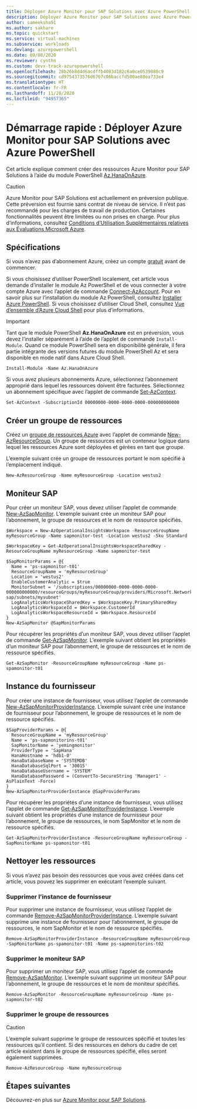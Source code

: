 ```yaml
---
title: Déployer Azure Monitor pour SAP Solutions avec Azure PowerShell
description: Déployer Azure Monitor pour SAP Solutions avec Azure PowerShell
author: sameeksha91
ms.author: sakhare
ms.topic: quickstart
ms.service: virtual-machines
ms.subservice: workloads
ms.devlang: azurepowershell
ms.date: 09/08/2020
ms.reviewer: cynthn
ms.custom: devx-track-azurepowershell
ms.openlocfilehash: 28b26b8d4d6acdffb4083d182c6a0ce0539080c9
ms.sourcegitcommit: cd9754373576d6767c06baccfd500ae88ea733e4
ms.translationtype: HT
ms.contentlocale: fr-FR
ms.lasthandoff: 11/20/2020
ms.locfileid: "94957365"
---
```

# <a name="quickstart-deploy-azure-monitor-for-sap-solutions-with-azure-powershell"></a>Démarrage rapide : Déployer Azure Monitor pour SAP Solutions avec Azure PowerShell

Cet article explique comment créer des ressources Azure Monitor pour SAP Solutions à l’aide du module PowerShell [Az.HanaOnAzure](/powershell/module/az.hanaonazure/#sap-hana-on-azure).

> [!CAUTION]
> Azure Monitor pour SAP Solutions est actuellement en préversion publique. Cette préversion est fournie sans contrat de niveau de service. Il n’est pas recommandé pour les charges de travail de production. Certaines fonctionnalités peuvent être limitées ou non prises en charge. Pour plus d’informations, consultez [Conditions d’Utilisation Supplémentaires relatives aux Évaluations Microsoft Azure](https://azure.microsoft.com/support/legal/preview-supplemental-terms/).

## <a name="requirements"></a>Spécifications

Si vous n’avez pas d’abonnement Azure, créez un compte [gratuit](https://azure.microsoft.com/free/) avant de commencer.

Si vous choisissez d’utiliser PowerShell localement, cet article vous demande d’installer le module Az PowerShell et de vous connecter à votre compte Azure avec l’applet de commande [Connect-AzAccount](/powershell/module/az.accounts/connect-azaccount). Pour en savoir plus sur l’installation du module Az PowerShell, consultez [Installer Azure PowerShell](/powershell/azure/install-az-ps). Si vous choisissez d’utiliser Cloud Shell, consultez [Vue d’ensemble d’Azure Cloud Shell](../../../cloud-shell/overview.md) pour plus d’informations.

> [!IMPORTANT]
> Tant que le module PowerShell **Az.HanaOnAzure** est en préversion, vous devez l’installer séparément à l’aide de l’applet de commande `Install-Module`. Quand ce module PowerShell sera en disponibilité générale, il fera partie intégrante des versions futures du module PowerShell Az et sera disponible en mode natif dans Azure Cloud Shell.

```azurepowershell-interactive
Install-Module -Name Az.HanaOnAzure
```

Si vous avez plusieurs abonnements Azure, sélectionnez l’abonnement approprié dans lequel les ressources doivent être facturées. Sélectionnez un abonnement spécifique avec l’applet de commande [Set-AzContext](/powershell/module/az.accounts/set-azcontext).

```azurepowershell-interactive
Set-AzContext -SubscriptionId 00000000-0000-0000-0000-000000000000
```

## <a name="create-a-resource-group"></a>Créer un groupe de ressources

Créez un [groupe de ressources Azure](../../../azure-resource-manager/management/overview.md) avec l’applet de commande [New-AzResourceGroup](/powershell/module/az.resources/new-azresourcegroup). Un groupe de ressources est un conteneur logique dans lequel les ressources Azure sont déployées et gérées en tant que groupe.

L’exemple suivant crée un groupe de ressources portant le nom spécifié à l’emplacement indiqué.

```azurepowershell-interactive
New-AzResourceGroup -Name myResourceGroup -Location westus2
```

## <a name="sap-monitor"></a>Moniteur SAP

Pour créer un moniteur SAP, vous devez utiliser l’applet de commande [New-AzSapMonitor](/powershell/module/az.hanaonazure/new-azsapmonitor). L’exemple suivant crée un moniteur SAP pour l’abonnement, le groupe de ressources et le nom de ressource spécifiés.

```azurepowershell-interactive
$Workspace = New-AzOperationalInsightsWorkspace -ResourceGroupName myResourceGroup -Name sapmonitor-test -Location westus2 -Sku Standard

$WorkspaceKey = Get-AzOperationalInsightsWorkspaceSharedKey -ResourceGroupName myResourceGroup -Name sapmonitor-test

$SapMonitorParams = @{
  Name = 'ps-sapmonitor-t01'
  ResourceGroupName = 'myResourceGroup'
  Location = 'westus2'
  EnableCustomerAnalytic = $true
  MonitorSubnet = '/subscriptions/00000000-0000-0000-0000-000000000000/resourceGroups/myResourceGroup/providers/Microsoft.Network/virtualNetworks/vnet-sap/subnets/mysubnet'
  LogAnalyticsWorkspaceSharedKey = $WorkspaceKey.PrimarySharedKey
  LogAnalyticsWorkspaceId = $Workspace.CustomerId
  LogAnalyticsWorkspaceResourceId = $Workspace.ResourceId
}
New-AzSapMonitor @SapMonitorParams
```

Pour récupérer les propriétés d’un moniteur SAP, vous devez utiliser l’applet de commande [Get-AzSapMonitor](/powershell/module/az.hanaonazure/get-azsapmonitor). L’exemple suivant obtient les propriétés d’un moniteur SAP pour l’abonnement, le groupe de ressources et le nom de ressource spécifiés.

```azurepowershell-interactive
Get-AzSapMonitor -ResourceGroupName myResourceGroup -Name ps-spamonitor-t01
```

## <a name="provider-instance"></a>Instance du fournisseur

Pour créer une instance de fournisseur, vous utilisez l’applet de commande [New-AzSapMonitorProviderInstance](/powershell/module/az.hanaonazure/new-azsapmonitorproviderinstance). L’exemple suivant crée une instance de fournisseur pour l’abonnement, le groupe de ressources et le nom de ressource spécifiés.

```azurepowershell-interactive
$SapProviderParams = @{
  ResourceGroupName = 'myResourceGroup'
  Name = 'ps-sapmonitorins-t01'
  SapMonitorName = 'yemingmonitor'
  ProviderType = 'SapHana'
  HanaHostname = 'hdb1-0'
  HanaDatabaseName = 'SYSTEMDB'
  HanaDatabaseSqlPort = '30015'
  HanaDatabaseUsername = 'SYSTEM'
  HanaDatabasePassword = (ConvertTo-SecureString 'Manager1' -AsPlainText -Force)
}
New-AzSapMonitorProviderInstance @SapProviderParams
```

Pour récupérer les propriétés d’une instance de fournisseur, vous utilisez l’applet de commande [Get-AzSapMonitorProviderInstance](/powershell/module/az.hanaonazure/get-azsapmonitorproviderinstance). L’exemple suivant obtient les propriétés d’une instance de fournisseur pour l’abonnement, le groupe de ressources, le nom SapMonitor et le nom de ressource spécifiés.

```azurepowershell-interactive
Get-AzSapMonitorProviderInstance -ResourceGroupName myResourceGroup -SapMonitorName ps-spamonitor-t01
```

## <a name="clean-up-resources"></a>Nettoyer les ressources

Si vous n’avez pas besoin des ressources que vous avez créées dans cet article, vous pouvez les supprimer en exécutant l’exemple suivant.

### <a name="delete-the-provider-instance"></a>Supprimer l’instance de fournisseur

Pour supprimer une instance de fournisseur, vous utilisez l’applet de commande [Remove-AzSapMonitorProviderInstance](/powershell/module/az.hanaonazure/remove-azsapmonitorproviderinstance). L’exemple suivant supprime une instance de fournisseur pour l’abonnement, le groupe de ressources, le nom SapMonitor et le nom de ressource spécifiés.

```azurepowershell-interactive
Remove-AzSapMonitorProviderInstance -ResourceGroupName myResourceGroup -SapMonitorName ps-spamonitor-t01 -Name ps-sapmonitorins-t02
```

### <a name="delete-the-sap-monitor"></a>Supprimer le moniteur SAP

Pour supprimer un moniteur SAP, vous utilisez l’applet de commande [Remove-AzSapMonitor](/powershell/module/az.hanaonazure/remove-azsapmonitor). L’exemple suivant supprime un moniteur SAP pour l’abonnement, le groupe de ressources et le nom de moniteur spécifiés.

```azurepowershell
Remove-AzSapMonitor -ResourceGroupName myResourceGroup -Name ps-sapmonitor-t02
```

### <a name="delete-the-resource-group"></a>Supprimer le groupe de ressources

> [!CAUTION]
> L’exemple suivant supprime le groupe de ressources spécifié et toutes les ressources qu’il contient.
> Si des ressources en dehors du cadre de cet article existent dans le groupe de ressources spécifié, elles seront également supprimées.

```azurepowershell-interactive
Remove-AzResourceGroup -Name myResourceGroup
```

## <a name="next-steps"></a>Étapes suivantes

Découvrez-en plus sur [Azure Monitor pour SAP Solutions](azure-monitor-overview.md).